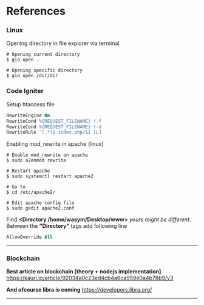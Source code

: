 # References

### Linux

Opening directory in file explorer via terminal

```Shell
# Opening current directory
$ gio open .
```

```Shell
# Opening specific directory
$ gio open /dir/dir
```

### Code Igniter

Setup htaccess file

```apache
RewriteEngine On
RewriteCond %{REQUEST_FILENAME} !-f
RewriteCond %{REQUEST_FILENAME} !-d
RewriteRule ^(.*)$ index.php/$1 [L]
```

Enabling mod_rewrite in apache (linux)

```Shell
# Enable mod_rewrite on apache
$ sudo a2enmod rewrite

# Restart apache
$ sudo systemctl restart apache2

# Go to
$ cd /etc/apache2/

# Edit apache config file
$ sudo gedit apache2.conf
```

Find **<Directory /home/wasym/Desktop/www>** _yours might be different_. Between the **"Directory"** tags add following line

```apache
AllowOverride All
```

---

### Blockchain

**Best article on blockchain [theory + nodejs implementation]**
https://kauri.io/article/92034a0c23ed4cb4a6ca959e0a4b78b9/v3

**And ofcourse libra is coming**
https://developers.libra.org/

---
